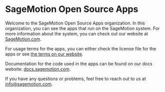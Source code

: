 # SageMotion Open Source Apps

Welcome to the SageMotion Open Source Apps organization. In this organization, you can see the apps that run on the SageMotion system. For more information about the system, you can check out our website at [SageMotion.com](https://www.sagemotion.com/).

For usage terms for the apps, you can either check the license file for the apps or see [the terms on our website](https://www.sagemotion.com/apps-terms).

Documentation for the code used in the apps can be found on our docs website: [docs.sagemotion.com](http://docs.sagemotion.com/).

If you have any questions or problems, feel free to reach out to us at info@sagemotion.com.




